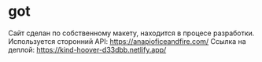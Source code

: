 # got
Сайт сделан по собственному макету, находится в процесе разработки. Используется сторонний API: https://anapioficeandfire.com/
Ссылка на деплой: https://kind-hoover-d33dbb.netlify.app/
